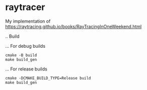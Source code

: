 # raytracer
My implementation of https://raytracing.github.io/books/RayTracingInOneWeekend.html


.. Build

... For debug builds

    cmake -B build
    make build_gen


... For release builds

    cmake -DCMAKE_BUILD_TYPE=Release build
    make build_gen
